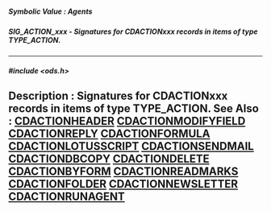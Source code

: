 ##### Symbolic Value : Agents
##### SIG_ACTION_xxx - Signatures for CDACTIONxxx records in items of type TYPE_ACTION.
---
##### #include <ods.h>
**Description :**
Signatures for CDACTIONxxx records in items of type TYPE_ACTION.
**See Also :**
[CDACTIONHEADER](D:/md_files/CDACTIONHEADER.md)
[CDACTIONMODIFYFIELD](D:/md_files/CDACTIONMODIFYFIELD.md)
[CDACTIONREPLY](D:/md_files/CDACTIONREPLY.md)
[CDACTIONFORMULA](D:/md_files/CDACTIONFORMULA.md)
[CDACTIONLOTUSSCRIPT](D:/md_files/CDACTIONLOTUSSCRIPT.md)
[CDACTIONSENDMAIL](D:/md_files/CDACTIONSENDMAIL.md)
[CDACTIONDBCOPY](D:/md_files/CDACTIONDBCOPY.md)
[CDACTIONDELETE](D:/md_files/CDACTIONDELETE.md)
[CDACTIONBYFORM](D:/md_files/CDACTIONBYFORM.md)
[CDACTIONREADMARKS](D:/md_files/CDACTIONREADMARKS.md)
[CDACTIONFOLDER](D:/md_files/CDACTIONFOLDER.md)
[CDACTIONNEWSLETTER](D:/md_files/CDACTIONNEWSLETTER.md)
[CDACTIONRUNAGENT](D:/md_files/CDACTIONRUNAGENT.md)
---

